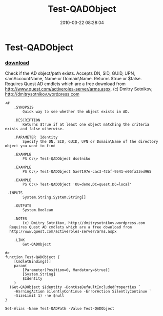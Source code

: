 ﻿---
pid:            1717
poster:         Dmitry Sotnikov
title:          Test-QADObject
date:           2010-03-22 08:28:04
format:         posh
parent:         0
parent:         0

---

# Test-QADObject

### [download](1717.ps1)

Check if the AD object/path exists. Accepts DN, SID, GUID, UPN, samAccountName, Name or Domain\Name. Returns $true or $false.
Requires Quest AD cmdlets which are a free download from http://www.quest.com/activeroles-server/arms.aspx.
(c) Dmitry Sotnikov, http://dmitrysotnikov.wordpress.com


```posh
<#
	.SYNOPSIS
		Quick way to see whether the object exists in AD.

	.DESCRIPTION
		Returns $true if at least one object matching the criteria exists and false otherwise.

	.PARAMETER  Identity
		Specify the DN, SID, GUID, UPN or Domain\Name of the directory object you want to find

	.EXAMPLE
		PS C:\> Test-QADObject dsotniko

	.EXAMPLE
		PS C:\> Test-QADObject 5ae7197e-cac3-42bf-9541-e06fa33ed965

	.EXAMPLE
		PS C:\> Test-QADObject 'OU=demo,DC=quest,DC=local'

 .INPUTS
		System.String,System.String[]

	.OUTPUTS
		System.Boolean

	.NOTES
		(c) Dmitry Sotnikov, http://dmitrysotnikov.wordpress.com
  Requires Quest AD cmdlets which are a free download from
  http://www.quest.com/activeroles-server/arms.aspx

	.LINK
		Get-QADObject

#>
function Test-QADObject {
	[CmdletBinding()]
	param(
		[Parameter(Position=0, Mandatory=$true)]
		[System.String]
		$Identity
	)
  (Get-QADObject $Identity -DontUseDefaultIncludedProperties `
    -WarningAction SilentlyContinue -ErrorAction SilentlyContinue `
    -SizeLimit 1) -ne $null
}

Set-Alias -Name Test-QADPath -Value Test-QADObject 
```
